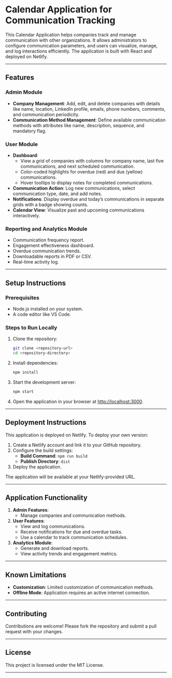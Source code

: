 # Calendar Application for Communication Tracking

This Calendar Application helps companies track and manage communication with other organizations. It allows administrators to configure communication parameters, and users can visualize, manage, and log interactions efficiently. The application is built with React and deployed on Netlify.

---

## Features

### Admin Module
- **Company Management**: Add, edit, and delete companies with details like name, location, LinkedIn profile, emails, phone numbers, comments, and communication periodicity.
- **Communication Method Management**: Define available communication methods with attributes like name, description, sequence, and mandatory flag.

### User Module
- **Dashboard**:
  - View a grid of companies with columns for company name, last five communications, and next scheduled communication.
  - Color-coded highlights for overdue (red) and due (yellow) communications.
  - Hover tooltips to display notes for completed communications.
- **Communication Action**: Log new communications, select communication type, date, and add notes.
- **Notifications**: Display overdue and today’s communications in separate grids with a badge showing counts.
- **Calendar View**: Visualize past and upcoming communications interactively.

### Reporting and Analytics Module
- Communication frequency report.
- Engagement effectiveness dashboard.
- Overdue communication trends.
- Downloadable reports in PDF or CSV.
- Real-time activity log.

---

## Setup Instructions

### Prerequisites
- Node.js installed on your system.
- A code editor like VS Code.

### Steps to Run Locally
1. Clone the repository:
   ```bash
   git clone <repository-url>
   cd <repository-directory>
   ```

2. Install dependencies:
   ```bash
   npm install
   ```

3. Start the development server:
   ```bash
   npm start
   ```

4. Open the application in your browser at [http://localhost:3000](http://localhost:3000).

---

## Deployment Instructions

This application is deployed on Netlify. To deploy your own version:

1. Create a Netlify account and link it to your GitHub repository.
2. Configure the build settings:
   - **Build Command**: `npm run build`
   - **Publish Directory**: `dist`
3. Deploy the application.

The application will be available at your Netlify-provided URL.

---

## Application Functionality

1. **Admin Features**:
   - Manage companies and communication methods.
2. **User Features**:
   - View and log communications.
   - Receive notifications for due and overdue tasks.
   - Use a calendar to track communication schedules.
3. **Analytics Module**:
   - Generate and download reports.
   - View activity trends and engagement metrics.

---

## Known Limitations

- **Customization**: Limited customization of communication methods.
- **Offline Mode**: Application requires an active internet connection.

---

## Contributing

Contributions are welcome! Please fork the repository and submit a pull request with your changes.

---

## License

This project is licensed under the MIT License.

---
